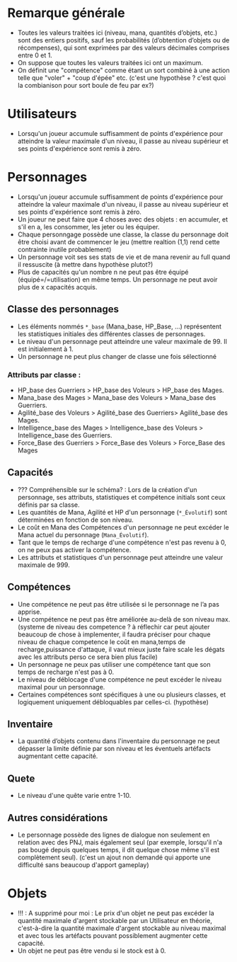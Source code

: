 # Remarque générale
- Toutes les valeurs traitées ici (niveau, mana, quantités d’objets, etc.) sont des entiers positifs, sauf les probabilités (d’obtention d’objets ou de récompenses), qui sont exprimées par des valeurs décimales comprises entre 0 et 1.
- On suppose que toutes les valeurs traitées ici ont un maximum.
- On définit une "compétence" comme étant un sort combiné à une action telle que "voler" + "coup d'épée" etc. (c'est une hypothèse ? c'est quoi la combianison pour sort boule de feu par ex?)

# Utilisateurs 
- Lorsqu'un joueur accumule suffisamment de points d'expérience pour atteindre la valeur maximale d'un niveau, il passe au niveau supérieur et ses points d'expérience sont remis à zéro.

# Personnages
- Lorsqu'un joueur accumule suffisamment de points d'expérience pour atteindre la valeur maximale d'un niveau, il passe au niveau supérieur et ses points d'expérience sont remis à zéro.
- Un joueur ne peut faire que 4 choses avec des objets : en accumuler, et s'il en a, les consommer, les jeter ou les équiper.
- Chaque personngage possède une classe, la classe du personnage doit être choisi avant de commencer le jeu (mettre realtion (1,1) rend cette contrainte inutile probablement)
- Un personnage voit ses ses stats de vie et de mana revenir au full quand il ressuscite (à mettre dans hypothèse plutot?)
- Plus de capacités qu'un nombre n ne peut pas être équipé (équipé=/=utilisation) en même temps. Un personnage ne peut avoir plus de x capacités acquis.

## Classe des personnages
- Les éléments nommés `*_base` (Mana_base, HP_Base, ...) représentent les statistiques initiales des différentes classes de personnages.
- Le niveau d'un personnage peut atteindre une valeur maximale de 99. Il est initialement à 1.
- Un personnage ne peut plus changer de classe une fois sélectionné

 ### Attributs par classe :

- HP_base des Guerriers > HP_base des Voleurs > HP_base des Mages.
- Mana_base des Mages > Mana_base des Voleurs > Mana_base des Guerriers.
- Agilité_base des Voleurs > Agilité_base des Guerriers> Agilité_base des Mages.
- Intelligence_base des Mages > Intelligence_base des Voleurs  > Intelligence_base des Guerriers.
- Force_Base des Guerriers > Force_Base des Voleurs >  Force_Base des Mages


## Capacités
- ??? Compréhensible sur le schéma? : Lors de la création d'un personnage, ses attributs, statistiques et compétence initials sont ceux définis par sa classe.
- Les quantités de Mana, Agilité et HP d'un personnage (`*_Évolutif`) sont déterminées en fonction de son niveau.
- Le coût en Mana des Compétences d'un personnage ne peut excéder le Mana actuel du personnage (`Mana_Évolutif`).
- Tant que le temps de recharge d'une compétence n'est pas revenu à 0, on ne peux pas activer la compétence.
- Les attributs et statistiques d'un personnage peut atteindre une valeur maximale de 999.


## Compétences
- Une compétence ne peut pas être utilisée si le personnage ne l’a pas apprise.
- Une compétence ne peut pas être améliorée au-delà de son niveau max. (systeme de niveau des competence ? à réflechir car peut ajouter beaucoup de chose à implementer, il faudra préciser pour chaque niveau de chaque competence le coût en mana,temps de recharge,puissance d'attaque, il vaut mieux juste faire scale les dégats avec les attributs perso ce sera bien plus facile)
- Un personnage ne peux pas utiliser une compétence tant que son temps de recharge n'est pas à 0.
- Le niveau de déblocage d'une compétence ne peut excéder le niveau maximal pour un personnage.
- Certaines compétences sont spécifiques à une ou plusieurs classes, et logiquement uniquement débloquables par celles-ci. (hypothèse)

## Inventaire
- La quantité d’objets contenu dans l'inventaire du personnage ne peut dépasser la limite définie par son niveau et les éventuels artéfacts augmentant cette capacité.

## Quete
- Le niveau d'une quête varie entre 1-10.

## Autres considérations
- Le personnage possède des lignes de dialogue non seulement en relation avec des PNJ, mais également seul (par exemple, lorsqu'il n'a pas bougé depuis quelques temps, il dit quelque chose même s'il est complètement seul). (c'est un ajout non demandé qui apporte une difficulté sans beaucoup d'apport gameplay)

# Objets
- !!! : A supprimé pour moi : Le prix d'un objet ne peut pas excéder la quantité maximale d'argent stockable par un Utilisateur en théorie, c'est-à-dire la quantité maximale d'argent stockable au niveau maximal et avec tous les artéfacts pouvant possiblement augmenter cette capacité.
-  Un objet ne peut pas être vendu si le stock est à 0.
